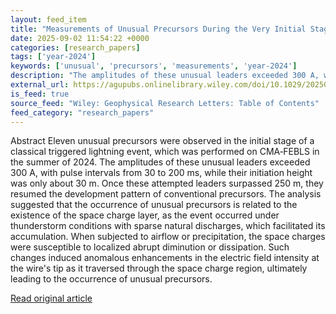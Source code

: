 ```yaml
---
layout: feed_item
title: "Measurements of Unusual Precursors During the Very Initial Stage of Rocket‐Triggered Lightning"
date: 2025-09-02 11:54:22 +0000
categories: [research_papers]
tags: ['year-2024']
keywords: ['unusual', 'precursors', 'measurements', 'year-2024']
description: "The amplitudes of these unusual leaders exceeded 300 A, with pulse intervals from 30 to 200 ms, while their initiation height was only about 30 m"
external_url: https://agupubs.onlinelibrary.wiley.com/doi/10.1029/2025GL118071?af=R
is_feed: true
source_feed: "Wiley: Geophysical Research Letters: Table of Contents"
feed_category: "research_papers"
---
```


Abstract Eleven unusual precursors were observed in the initial stage of a classical triggered lightning event, which was performed on CMA‐FEBLS in the summer of 2024. The amplitudes of these unusual leaders exceeded 300 A, with pulse intervals from 30 to 200 ms, while their initiation height was only about 30 m. Once these attempted leaders surpassed 250 m, they resumed the development pattern of conventional precursors. The analysis suggested that the occurrence of unusual precursors is related to the existence of the space charge layer, as the event occurred under thunderstorm conditions with sparse natural discharges, which facilitated its accumulation. When subjected to airflow or precipitation, the space charges were susceptible to localized abrupt diminution or dissipation. Such changes induced anomalous enhancements in the electric field intensity at the wire's tip as it traversed through the space charge region, ultimately leading to the occurrence of unusual precursors.

[Read original article](https://agupubs.onlinelibrary.wiley.com/doi/10.1029/2025GL118071?af=R)
